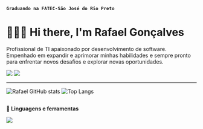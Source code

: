 **`Graduando na FATEC-São José do Rio Preto`**

# 👨🏽‍💻 Hi there, I'm Rafael Gonçalves

Profissional de TI apaixonado por desenvolvimento de software. Empenhado em expandir e aprimorar minhas habilidades e sempre pronto para enfrentar novos desafios e explorar novas oportunidades.

<div> 
  <a href = "mailto:rafagfra@hotmail.com"><img src="https://img.shields.io/badge/Gmail-D14836?style=for-the-badge&logo=gmail&logoColor=white"></a>
  <a href=https://www.linkedin.com/in/rafael-g-francisco-90a886210/ target="_blank"><img src="https://img.shields.io/badge/-LinkedIn-%230077B5?style=for-the-badge&logo=linkedin&logoColor=white" target="_blank"></a> 
</div>

---

![Rafael GitHub stats](https://github-readme-stats.vercel.app/api?username=rafagfran&show_icons=true&theme=tokyonight&hide=prs&rank_icon=github) 
![Top Langs](https://github-readme-stats.vercel.app/api/top-langs/?username=rafagfran&layout=compact&theme=tokyonight)

##

**🧰 Linguagens e ferramentas**
<div>
<p align="left">
  <a href="https://developer.mozilla.org/pt-BR/docs/Web/HTML">
    <img src="https://skillicons.dev/icons?i=html,css,js,react,java,git" />
  </a>
</p>
</div>

